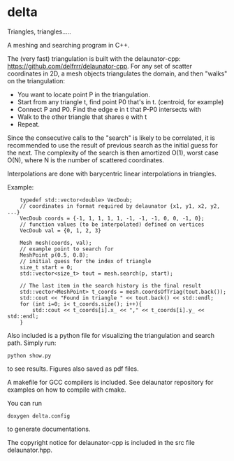 # delta
Triangles, triangles.....

A meshing and searching program in C++. 

The (very fast) triangulation is built with the delaunator-cpp:
https://github.com/delfrrr/delaunator-cpp.
For any set of scatter coordinates in 2D, a mesh objects triangulates the 
domain, and then "walks" on the triangulation:

  - You want to locate point P in the triangulation.
  - Start from any triangle t, find point P0 that's in t. (centroid, for example)
  - Connect P and P0. Find the edge e in t that P-P0 intersects with
  - Walk to the other triangle that shares e with t
  - Repeat.

Since the consecutive calls to the "search" is likely to be correlated, it is 
recommended to use the result of previous search as the initial guess for the 
next. The complexity of the search is then amortized O(1), worst case O(N), 
where N is the number of scattered coordinates.

Interpolations are done with barycentric linear interpolations in triangles.

Example:
```
    typedef std::vector<double> VecDoub;
    // coordinates in format required by delaunator {x1, y1, x2, y2, ...}
    VecDoub coords = {-1, 1, 1, 1, 1, -1, -1, -1, 0, 0, -1, 0};
    // function values (to be interpolated) defined on vertices
    VecDoub val = {0, 1, 2, 3}

    Mesh mesh(coords, val);
    // example point to search for
    MeshPoint p(0.5, 0.8);
    // initial guess for the index of triangle
    size_t start = 0;
    std::vector<size_t> tout = mesh.search(p, start);
    
    // The last item in the search history is the final result
    std::vector<MeshPoint> t_coords = mesh.coordsOfTriag(tout.back());
    std::cout << "Found in triangle " << tout.back() << std::endl;
    for (int i=0; i< t_coords.size(); i++){
        std::cout << t_coords[i].x_ << "," << t_coords[i].y_ << std::endl;
    }
```
Also included is a python file for visualizing the triangulation and search path. Simply
run:
``` 
python show.py
```
to see results. Figures also saved as pdf files.

A makefile for GCC compilers is included. See delaunator repository
for examples on how to compile with cmake.

You can run
```
doxygen delta.config
```
to generate documentations.

The copyright notice for delaunator-cpp is included in the src file 
delaunator.hpp.
